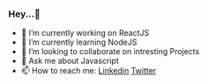 ### Hey...👋

<!--
**nityam01/nityam01** is a ✨ _special_ ✨ repository because its `README.md` (this file) appears on your GitHub profile.

Here are some ideas to get you started:


- 😄 Pronouns: ...
- ⚡ Fun fact: ...
-->

- 🔭 I’m currently working on ReactJS
- 🌱 I’m currently learning NodeJS
- 👯 I’m looking to collaborate on intresting Projects
- 💬 Ask me about Javascript
- 📫 How to reach me: [Linkedin](https://www.linkedin.com/in/nityam01/) [Twitter](https://twitter.com/nityam01)
